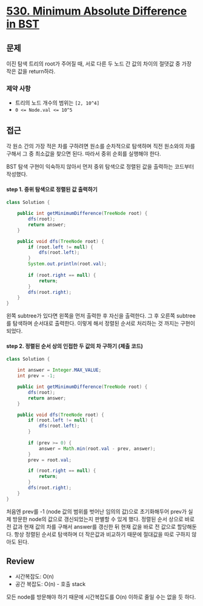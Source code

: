 # **[530. Minimum Absolute Difference in BST](https://leetcode.com/problems/minimum-absolute-difference-in-bst/)**

## 문제

이진 탐색 트리의 root가 주어질 때, 서로 다른 두 노드 간 값의 차이의 절댓값 중 가장 작은 값을 return하라.

### 제약 사항

- 트리의 노드 개수의 범위는 `[2, 10^4]`
- `0 <= Node.val <= 10^5`

## 접근

각 원소 간의 가장 적은 차를 구하려면 원소를 순차적으로 탐색하며 직전 원소와의 차를 구해서 그 중 최소값을 찾으면 된다. 따라서 중위 순회를 실행해야 한다.

BST 탐색 구현이 익숙하지 않아서 먼저 중위 탐색으로 정렬된 값을 출력하는 코드부터 작성했다.

####  step 1. 중위 탐색으로 정렬된 값 출력하기

```java
class Solution {

    public int getMinimumDifference(TreeNode root) {
        dfs(root);
        return answer;
    }

    public void dfs(TreeNode root) {
        if (root.left != null) {
            dfs(root.left);
        }
        System.out.println(root.val);
 
        if (root.right == null) {
            return;
        }
        dfs(root.right);
    }
}
```

왼쪽 subtree가 있다면 왼쪽을 먼저 출력한 후 자신을 출력한다. 그 후 오른쪽 subtree를 탐색하며 순서대로 출력한다. 이렇게 해서 정렬된 순서로 처리하는 것 까지는 구현이 되었다.

#### step 2. 정렬된 순서 상의 인접한 두 값의 차 구하기 (제출 코드)

```java
class Solution {

    int answer = Integer.MAX_VALUE;
    int prev = -1;

    public int getMinimumDifference(TreeNode root) {
        dfs(root);
        return answer;
    }

    public void dfs(TreeNode root) {
        if (root.left != null) {
            dfs(root.left);
        }
 
        if (prev >= 0) {
            answer = Math.min(root.val - prev, answer);
        }
        prev = root.val;

        if (root.right == null) {
            return;
        }
        dfs(root.right);
    }
}
```

처음엔 prev를 -1 (node 값의 범위를 벗어난 임의의 값)으로 초기화해두어 prev가 실제 방문한 node의 값으로 갱신되었는지 판별할 수 있게 했다. 정렬된 순서 상으로 바로 전 값과 현재 값의 차를 구해서 answer를 갱신한 뒤 현재 값을 바로 전 값으로 할당해둔다. 항상 정렬된 순서로 탐색하며 더 작은값과 비교하기 때문에 절대값을 따로 구하지 않아도 된다.

## Review

- 시간복잡도: O(n)
- 공간 복잡도: O(n) - 호출 stack

모든 node를 방문해야 하기 때문에 시간복잡도를 O(n) 이하로 줄일 수는 없을 듯 하다.
